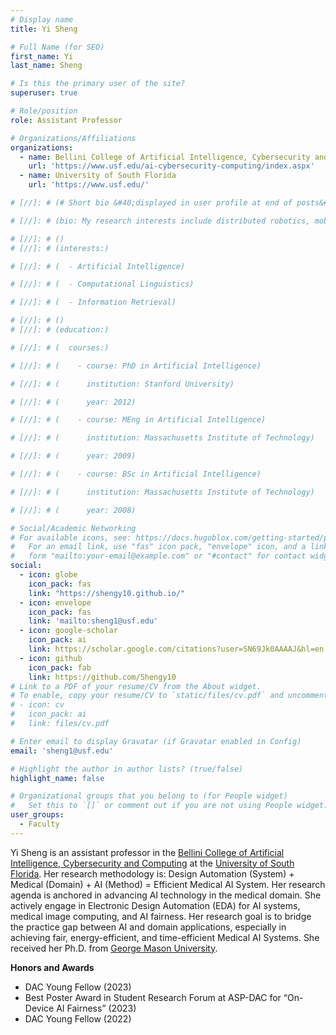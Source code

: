 ```yaml
---
# Display name
title: Yi Sheng

# Full Name (for SEO)
first_name: Yi
last_name: Sheng

# Is this the primary user of the site?
superuser: true

# Role/position
role: Assistant Professor

# Organizations/Affiliations
organizations:
  - name: Bellini College of Artificial Intelligence, Cybersecurity and Computing
    url: 'https://www.usf.edu/ai-cybersecurity-computing/index.aspx'
  - name: University of South Florida
    url: 'https://www.usf.edu/'

# [//]: # (# Short bio &#40;displayed in user profile at end of posts&#41;)

# [//]: # (bio: My research interests include distributed robotics, mobile computing and programmable matter.)

# [//]: # ()
# [//]: # (interests:)

# [//]: # (  - Artificial Intelligence)

# [//]: # (  - Computational Linguistics)

# [//]: # (  - Information Retrieval)

# [//]: # ()
# [//]: # (education:)

# [//]: # (  courses:)

# [//]: # (    - course: PhD in Artificial Intelligence)

# [//]: # (      institution: Stanford University)

# [//]: # (      year: 2012)

# [//]: # (    - course: MEng in Artificial Intelligence)

# [//]: # (      institution: Massachusetts Institute of Technology)

# [//]: # (      year: 2009)

# [//]: # (    - course: BSc in Artificial Intelligence)

# [//]: # (      institution: Massachusetts Institute of Technology)

# [//]: # (      year: 2008)

# Social/Academic Networking
# For available icons, see: https://docs.hugoblox.com/getting-started/page-builder/#icons
#   For an email link, use "fas" icon pack, "envelope" icon, and a link in the
#   form "mailto:your-email@example.com" or "#contact" for contact widget.
social:
  - icon: globe
    icon_pack: fas
    link: "https://shengy10.github.io/"
  - icon: envelope
    icon_pack: fas
    link: 'mailto:sheng1@usf.edu'
  - icon: google-scholar
    icon_pack: ai
    link: https://scholar.google.com/citations?user=SN69Jk0AAAAJ&hl=en
  - icon: github
    icon_pack: fab
    link: https://github.com/Shengy10
# Link to a PDF of your resume/CV from the About widget.
# To enable, copy your resume/CV to `static/files/cv.pdf` and uncomment the lines below.
# - icon: cv
#   icon_pack: ai
#   link: files/cv.pdf

# Enter email to display Gravatar (if Gravatar enabled in Config)
email: 'sheng1@usf.edu'

# Highlight the author in author lists? (true/false)
highlight_name: false

# Organizational groups that you belong to (for People widget)
#   Set this to `[]` or comment out if you are not using People widget.
user_groups:
  - Faculty
---
```


Yi Sheng is an assistant professor in the [Bellini College of Artificial Intelligence, Cybersecurity and Computing](https://www.usf.edu/ai-cybersecurity-computing/index.aspx) at the [University of South Florida](https://www.usf.edu/). Her research methodology is: Design Automation (System) + Medical (Domain) + AI (Method) = Efficient Medical AI System. Her research agenda is anchored in advancing AI technology in the medical domain. She actively engage in Electronic Design Automation (EDA) for AI systems, medical image computing, and AI fairness. Her research goal is to bridge the practice gap between AI and domain applications, especially in achieving fair, energy-efficient, and time-efficient Medical AI Systems. She received her Ph.D. from [George Mason University](https://www.gmu.edu/).

**Honors and Awards** 
- DAC Young Fellow (2023)
- Best Poster Award in Student Research Forum at ASP-DAC for “On-Device AI Fairness” (2023)
- DAC Young Fellow (2022)
